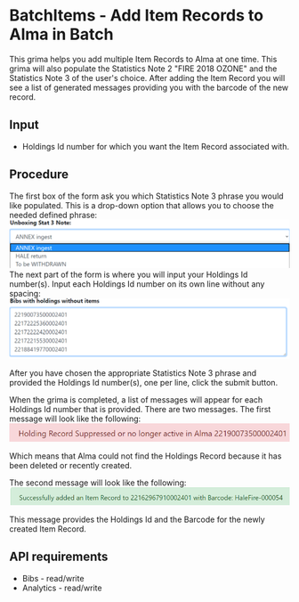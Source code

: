 ﻿# BatchItems - Add Item Records to Alma in Batch

This grima helps you add multiple Item Records to Alma at one time.  This grima will also populate the Statistics Note 2 "FIRE 2018 OZONE" and the Statistics Note 3 of the user's choice.  After adding the Item Record you will see a list of generated messages providing you with the barcode of the new record.

## Input
* Holdings Id number for which you want the Item Record associated with.

## Procedure
The first box of the form ask you which Statistics Note 3 phrase you would like populated.  This is a drop-down option that allows you to choose the needed defined phrase:![Screenshot of grima form](images/BatchItems-out0.png)                                                          
The next part of the form is where you will input your Holdings Id number(s).  Input each Holdings Id number on its own line without any spacing:
![Screenshot of grima form](images/BatchItems-out1.png)

After you have chosen the appropriate Statistics Note 3 phrase and provided the Holdings Id number(s), one per line, click the submit button.

When the grima is completed, a list of messages will appear for each Holdings Id number that is provided.  There are two messages.  The first message will look like the following:
![Screenshot of grima form](images/BatchItems-out2.png)

Which means that Alma could not find the Holdings Record because it has been deleted or recently created.

The second message will look like the following:
![Screenshot of grima form](images/BatchItems-out3.png)

This message provides the Holdings Id and the Barcode for the newly created Item Record.

## API requirements
* Bibs - read/write
* Analytics - read/write 
